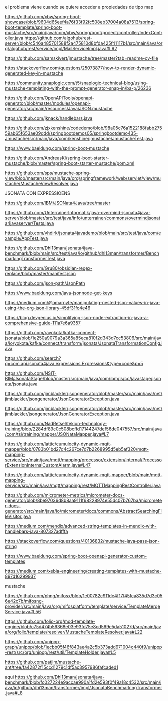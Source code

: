 el problema viene cuando se quiere acceder a propiedades de tipo map 


https://github.com/xbw/spring-boot-showcase/blob/9604d65eef4a76f33f92fc508eb37004a08a7513/spring-boot-template/spring-boot-mustache/src/main/java/com/xbw/spring/boot/project/controller/IndexController.java
https://github.com/algohub/rest-server/blob/c546a485701588f2a475810d8bfda425f41117b1/src/main/java/org/algohub/rest/service/impl/MailServiceImpl.java#L92

https://github.com/samskivert/jmustache/tree/master?tab=readme-ov-file

https://stackoverflow.com/questions/25073877/how-to-render-dynamic-generated-key-in-mustache

https://community.snaplogic.com/t5/snaplogic-technical-blog/using-mustache-templating-with-the-prompt-generator-snap-in/ba-p/26236

https://github.com/OpenAPITools/openapi-generator/blob/master/modules/openapi-generator/src/main/resources/Java/JSON.mustache

https://github.com/jknack/handlebars.java

https://github.com/zjxkenshine/codedemo/blob/98a05c76a1522188fabb27559ab65f653ae09ddd/springbootdemos05/springbootdemo435-Jmustache/src/main/java/com/kenshine/jmustache/JmustacheTest.java

https://www.baeldung.com/spring-boot-mustache

https://github.com/AndreasKl/spring-boot-starter-mustache/blob/master/spring-boot-starter-mustache/pom.xml

https://github.com/sps/mustache-spring-view/blob/master/src/main/java/org/springframework/web/servlet/view/mustache/MustacheViewResolver.java


JSONATA CON EXPRESSIOENS


https://github.com/IBM/JSONata4Java/tree/master

https://github.com/UnterrainerInformatik/java-overmind-jsonata4java-server/blob/master/src/test/java/info/unterrainer/commons/overmindjsonata4javaserver/Tests.java

https://github.com/vhdirk/jsonata4javademo/blob/main/src/test/java/com/example/AppTest.java

https://github.com/Dhi13man/jsonata4java-benchmark/blob/main/src/test/java/io/github/dhi13man/transformer/BenchmarkingTransformerTest.java

https://github.com/Gru80/obsidian-regex-replace/blob/master/manifest.json

https://github.com/json-path/JsonPath

https://www.baeldung.com/java-jsonnode-get-keys

https://medium.com/@omarnyte/manipulating-nested-json-values-in-java-using-the-org-json-library-45df31fc4e46

https://blog.devgenius.io/simplifying-json-node-extraction-in-java-a-comprehensive-guide-111a7e6a9357

https://github.com/rayokota/kafka-connect-jsonata/blob/1e250a9079a3a365a85eca810f2d343d7cc53806/src/main/java/io/yokota/kafka/connect/transform/jsonata/JsonataTransformationConfig.java


https://github.com/search?q=com.api.jsonata4java.expressions.Expressions&type=code&p=5


https://github.com/NSIT-BIM/JsonataStage/blob/master/src/main/java/com/ibm/is/cc/javastage/jsonata/jsonata.java

https://github.com/jimblackler/jsongenerator/blob/master/src/main/java/net/jimblackler/jsongenerator/JsonGeneratorException.java

https://github.com/jimblackler/jsongenerator/blob/master/src/main/java/net/jimblackler/jsongenerator/JsonGeneratorException.java


https://github.com/NadRetsel/tekion-technology-training/blob/2284df89c0c508bcffd17144247def56de047557/src/main/java/com/tsi/training/mapper/JSONataMapper.java#L7

https://github.com/lattic/cumulocity-dynamic-mqtt-mapper/blob/0783b01bd27d4c267ce7d7b2268995d5eb5af320/mqtt-mapping-service/src/main/java/mqtt/mapping/processor/extension/internal/ProcessorExtensionInternalCustomAlarm.java#L47

https://github.com/lattic/cumulocity-dynamic-mqtt-mapper/blob/main/mqtt-mapping-service/src/main/java/mqtt/mapping/rest/MQTTMappingRestController.java

https://github.com/micrometer-metrics/micrometer-docs-generator/blob/8be97036d8b8aa9111f68228974e55dc07b767ba/micrometer-docs-generator/src/main/java/io/micrometer/docs/commons/AbstractSearchingFileVisitor.java 


https://medium.com/mendix/advanced-string-templates-in-mendix-with-handlebars-java-807327adfffa


https://stackoverflow.com/questions/40136832/mustache-java-pass-json-string

https://www.baeldung.com/spring-boot-openapi-generator-custom-templates

https://medium.com/xebia-engineering/creating-templates-with-mustache-897d16299937


mustache

https://github.com/phng/mifosx/blob/1e00782c911de4f17f45fca835d7d3c056e42c7b/mifosng-provider/src/main/java/org/mifosplatform/template/service/TemplateMergeService.java#L56

https://github.com/folio-org/mod-template-engine/blob/c75d474b56368e03e93fd75e8cd569e5da51027d/src/main/java/org/folio/template/resolver/MustacheTemplateResolver.java#L22

https://github.com/unipop-graph/unipop/blob/1ecbb05f46f843ae4a2c5b373add971004c440f9/unipop-rest/src/org/unipop/rest/util/TemplateHolder.java#L5

https://github.com/patjlm/mustache-ant/tree/fa42872f15ccd1279c1df5ac3957986fafcaded1


aqui 
https://github.com/Dhi13man/jsonata4java-benchmark/blob/fc027224e9accae990a1fd2e593f0f49a18c4532/src/main/java/io/github/dhi13man/transformer/impl/JsonataBenchmarkingTransformer.java#L8

